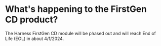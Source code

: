 # What's happening to the FirstGen CD product?

The Harness FirstGen CD module will be phased out and will reach End of Life (EOL) in about 4/1/2024. 
